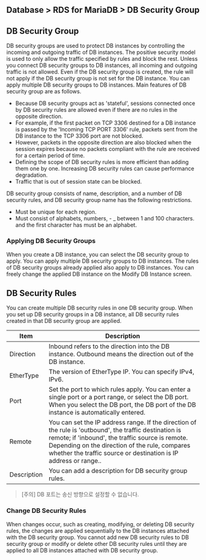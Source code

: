 ## Database > RDS for MariaDB > DB Security Group

## DB Security Group

DB security groups are used to protect DB instances by controlling the incoming and outgoing traffic of DB instances. The positive security model is used to only allow the traffic specified by rules and block the rest. Unless you connect DB security groups to DB instances, all incoming and outgoing traffic is not allowed. Even if the DB security group is created, the rule will not apply if the DB security group is not set for the DB instance. You can apply multiple DB security groups to DB
instances. Main features of DB security group are as follows.

* Because DB security groups act as 'stateful', sessions connected once by DB security rules are allowed even if there are no rules in the opposite direction.
* For example, if the first packet on TCP 3306 destined for a DB instance is passed by the 'Incoming TCP PORT 3306' rule, packets sent from the DB instance to the TCP 3306 port are not blocked.
* However, packets in the opposite direction are also blocked when the session expires because no packets compliant with the rule are received for a certain period of time.
* Defining the scope of DB security rules is more efficient than adding them one by one. Increasing DB security rules can cause performance degradation.
* Traffic that is out of session state can be blocked.

DB security group consists of name, description, and a number of DB security rules, and DB security group name has the following restrictions.

* Must be unique for each region.
* Must consist of alphabets, numbers, - _ between 1 and 100 characters. and the first character has must be an alphabet.

### Applying DB Security Groups

When you create a DB instance, you can select the DB security group to apply. You can apply multiple DB security groups to DB instances. The rules of DB security groups already applied also apply to DB instances. You can freely change the applied DB instance on the Modify DB Instance screen.

## DB Security Rules

You can create multiple DB security rules in one DB security group. When you set up DB security groups in a DB instance, all DB security rules created in that DB security group are applied.

| Item        | Description                                                                                                                                                                                                                                                                          | 
|-------------|--------------------------------------------------------------------------------------------------------------------------------------------------------------------------------------------------------------------------------------------------------------------------------------| 
| Direction   | Inbound refers to the direction into the DB instance. Outbound means the direction out of the DB instance.                                                                                                                                                                           | 
| EtherType   | The version of EtherType IP. You can specify IPv4, IPv6.                                                                                                                                                                                                                             | 
| Port        | Set the port to which rules apply. You can enter a single port or a port range, or select the DB port. When you select the DB port, the DB port of the DB instance is automatically entered.                                                                                         | 
| Remote      | You can set the IP address range. If the direction of the rule is 'outbound', the traffic destination is remote; if 'inbound', the traffic source is remote.<br/>Depending on the direction of the rule, compares whether the traffic source or destination is IP address or range.. | 
| Description | You can add a description for DB security group rules.                                                                                                                                                                                                                               |

> [주의]
> DB 포트는 송신 방향으로 설정할 수 없습니다.

### Change DB Security Rules

When changes occur, such as creating, modifying, or deleting DB security rules, the changes are applied sequentially to the DB instances attached with the DB security group. You cannot add new DB security rules to DB security group or modify or delete other DB security rules until they are applied to all DB instances attached with DB security group.